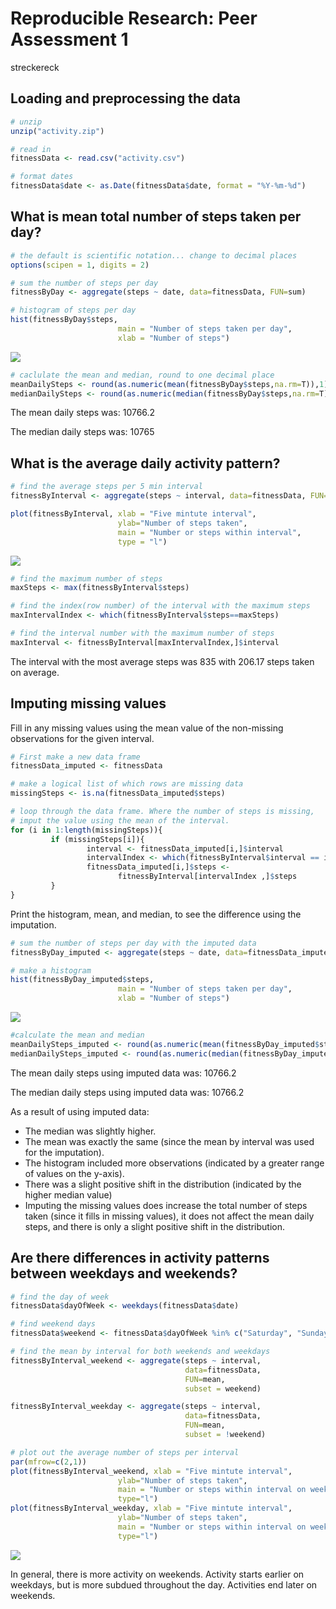 # Reproducible Research: Peer Assessment 1
streckereck  


## Loading and preprocessing the data

```r
# unzip
unzip("activity.zip")

# read in
fitnessData <- read.csv("activity.csv")

# format dates
fitnessData$date <- as.Date(fitnessData$date, format = "%Y-%m-%d")
```


## What is mean total number of steps taken per day?

```r
# the default is scientific notation... change to decimal places
options(scipen = 1, digits = 2)

# sum the number of steps per day
fitnessByDay <- aggregate(steps ~ date, data=fitnessData, FUN=sum)

# histogram of steps per day
hist(fitnessByDay$steps, 
                        main = "Number of steps taken per day", 
                        xlab = "Number of steps")
```

![](./PA1_template_files/figure-html/unnamed-chunk-2-1.png) 

```r
# caclulate the mean and median, round to one decimal place
meanDailySteps <- round(as.numeric(mean(fitnessByDay$steps,na.rm=T)),1)
medianDailySteps <- round(as.numeric(median(fitnessByDay$steps,na.rm=T)),1)
```
The mean daily steps was: 10766.2

The median daily steps was: 10765

## What is the average daily activity pattern?

```r
# find the average steps per 5 min interval
fitnessByInterval <- aggregate(steps ~ interval, data=fitnessData, FUN=mean)

plot(fitnessByInterval, xlab = "Five mintute interval", 
                        ylab="Number of steps taken",
                        main = "Number or steps within interval",
                        type = "l")
```

![](./PA1_template_files/figure-html/unnamed-chunk-3-1.png) 

```r
# find the maximum number of steps
maxSteps <- max(fitnessByInterval$steps)

# find the index(row number) of the interval with the maximum steps
maxIntervalIndex <- which(fitnessByInterval$steps==maxSteps)

# find the interval number with the maximum number of steps
maxInterval <- fitnessByInterval[maxIntervalIndex,]$interval
```
The interval with the most average steps was 835 with 206.17 
steps taken on average.

## Imputing missing values
Fill in any missing values using the mean value of the non-missing observations
for the given interval.

```r
# First make a new data frame
fitnessData_imputed <- fitnessData

# make a logical list of which rows are missing data
missingSteps <- is.na(fitnessData_imputed$steps)

# loop through the data frame. Where the number of steps is missing,
# imput the value using the mean of the interval.
for (i in 1:length(missingSteps)){
         if (missingSteps[i]){
                 interval <- fitnessData_imputed[i,]$interval
                 intervalIndex <- which(fitnessByInterval$interval == interval)
                 fitnessData_imputed[i,]$steps <- 
                        fitnessByInterval[intervalIndex ,]$steps
         }
} 
```

Print the histogram, mean, and median, to see the difference using the 
imputation.


```r
# sum the number of steps per day with the imputed data
fitnessByDay_imputed <- aggregate(steps ~ date, data=fitnessData_imputed, FUN=sum)

# make a histogram
hist(fitnessByDay_imputed$steps, 
                        main = "Number of steps taken per day", 
                        xlab = "Number of steps")
```

![](./PA1_template_files/figure-html/unnamed-chunk-5-1.png) 

```r
#calculate the mean and median
meanDailySteps_imputed <- round(as.numeric(mean(fitnessByDay_imputed$steps,na.rm=T)),1)
medianDailySteps_imputed <- round(as.numeric(median(fitnessByDay_imputed$steps,na.rm=T)),1)
```

The mean daily steps using imputed data was: 10766.2

The median daily steps using imputed data was: 10766.2

As a result of using imputed data: 

* The median was slightly higher. 
* The mean was exactly the same (since the mean by interval was used for the 
imputation). 
* The histogram included more observations (indicated by a 
greater range of values on the y-axis).
* There was a slight positive shift in the distribution (indicated by the higher 
median value)
* Imputing the missing values does increase the total number of steps taken 
(since it fills in missing values), it does not affect the mean daily steps, and
there is only a slight positive shift in the distribution.

## Are there differences in activity patterns between weekdays and weekends?

```r
# find the day of week
fitnessData$dayOfWeek <- weekdays(fitnessData$date)

# find weekend days
fitnessData$weekend <- fitnessData$dayOfWeek %in% c("Saturday", "Sunday")

# find the mean by interval for both weekends and weekdays
fitnessByInterval_weekend <- aggregate(steps ~ interval, 
                                       data=fitnessData, 
                                       FUN=mean,
                                       subset = weekend)

fitnessByInterval_weekday <- aggregate(steps ~ interval, 
                                       data=fitnessData, 
                                       FUN=mean,
                                       subset = !weekend)

# plot out the average number of steps per interval 
par(mfrow=c(2,1))
plot(fitnessByInterval_weekend, xlab = "Five mintute interval", 
                        ylab="Number of steps taken",
                        main = "Number or steps within interval on weekends",
                        type="l")
plot(fitnessByInterval_weekday, xlab = "Five mintute interval", 
                        ylab="Number of steps taken",
                        main = "Number or steps within interval on weekdays",
                        type="l")
```

![](./PA1_template_files/figure-html/unnamed-chunk-6-1.png) 

In general, there is more activity on weekends. Activity starts earlier on 
weekdays, but is more subdued throughout the day. Activities end later on 
weekends.
